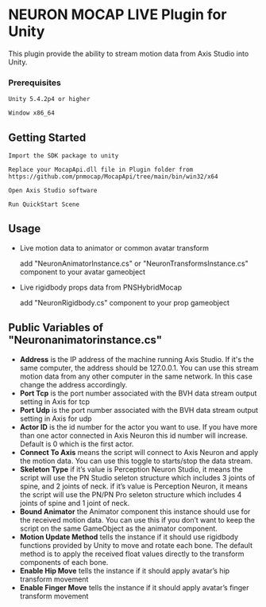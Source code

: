 # NEURON MOCAP LIVE Plugin for Unity
 
This plugin provide the ability to stream motion data from Axis Studio into Unity.

### Prerequisites
  
```
Unity 5.4.2p4 or higher

Window x86_64
```
 
## Getting Started
 
```
Import the SDK package to unity

Replace your MocapApi.dll file in Plugin folder from https://github.com/pnmocap/MocapApi/tree/main/bin/win32/x64

Open Axis Studio software

Run QuickStart Scene
```
 
## Usage

* Live motion data to animator or common avatar transform

  add "NeuronAnimatorInstance.cs" or "NeuronTransformsInstance.cs" component to your avatar gameobject
  
* Live  rigidbody props data from PNSHybridMocap

  add "NeuronRigidbody.cs" component to your prop gameobject


## Public Variables of "Neuronanimatorinstance.cs"

*	**Address** is the IP address of the machine running Axis Studio. If it's the same computer, the address should be 127.0.0.1. You can use this stream motion data from any other computer in the same network. In this case change the address accordingly.
*	**Port Tcp** is the port number associated with the BVH data stream output setting in Axis for tcp
*	**Port Udp** is the port number associated with the BVH data stream output setting in Axis for udp
*	**Actor ID** is the id number for the actor you want to use. If you have more than one actor connected in Axis Neuron this id number will increase. Default is 0 which is the first actor. 
*	**Connect To Axis** means the script will connect to Axis Neuron and apply the motion data. You can use this toggle to starts/stop the data stream.
*	**Skeleton Type** if it’s value is Perception Neuron Studio, it means the script will use the PN Studio seleton structure which includes 3 joints of spine, and 2 joints of neck. 
    if it’s value is Perception Neuron, it means the script will use the PN/PN Pro seleton structure which includes 4 joints of spine and 1 joint of neck.
*   **Bound Animator** the Animator component this instance should use for the received motion data. You can use this if you don’t want to keep the script on the same GameObject as the animator component.
*   **Motion Update Method** tells the instance if it should use rigidbody functions provided by Unity to move and rotate each bone. The default method is to apply the received float values directly to the transform components of each bone.
*   **Enable Hip Move** tells the instance if it should apply avatar’s hip transform movement
*   **Enable Finger Move** tells the instance if it should apply avatar’s finger transform movement
